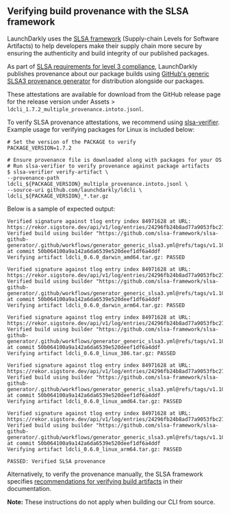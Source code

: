 ## Verifying build provenance with the SLSA framework

LaunchDarkly uses the [SLSA framework](https://slsa.dev/spec/v1.0/about) (Supply-chain Levels for Software Artifacts) to help developers make their supply chain more secure by ensuring the authenticity and build integrity of our published packages.

As part of [SLSA requirements for level 3 compliance](https://slsa.dev/spec/v1.0/requirements), LaunchDarkly publishes provenance about our package builds using [GitHub's generic SLSA3 provenance generator](https://github.com/slsa-framework/slsa-github-generator/blob/main/internal/builders/generic/README.md#generation-of-slsa3-provenance-for-arbitrary-projects) for distribution alongside our packages.

<!-- x-release-please-start-version -->
These attestations are available for download from the GitHub release page for the release version under Assets > `ldcli_1.7.2_multiple_provenance.intoto.jsonl`.
<!-- x-release-please-end -->

To verify SLSA provenance attestations, we recommend using [slsa-verifier](https://github.com/slsa-framework/slsa-verifier). Example usage for verifying packages for Linux is included below: 

<!-- x-release-please-start-version -->
```
# Set the version of the PACKAGE to verify
PACKAGE_VERSION=1.7.2
```
<!-- x-release-please-end -->

```
# Ensure provenance file is downloaded along with packages for your OS
# Run slsa-verifier to verify provenance against package artifacts 
$ slsa-verifier verify-artifact \
--provenance-path ldcli_${PACKAGE_VERSION}_multiple_provenance.intoto.jsonl \
--source-uri github.com/launchdarkly/ldcli \
ldcli_${PACKAGE_VERSION}_*.tar.gz
```

Below is a sample of expected output:
```
Verified signature against tlog entry index 84971628 at URL: https://rekor.sigstore.dev/api/v1/log/entries/24296fb24b8ad77a9053fbc27f7e695f7bcf705e69e3596a48e4759b9f9429725d4fec327c9d09bf
Verified build using builder "https://github.com/slsa-framework/slsa-github-generator/.github/workflows/generator_generic_slsa3.yml@refs/tags/v1.10.0" at commit 50b064100a9a142a6da6539e520deef1df6a4ddf
Verifying artifact ldcli_0.6.0_darwin_amd64.tar.gz: PASSED

Verified signature against tlog entry index 84971628 at URL: https://rekor.sigstore.dev/api/v1/log/entries/24296fb24b8ad77a9053fbc27f7e695f7bcf705e69e3596a48e4759b9f9429725d4fec327c9d09bf
Verified build using builder "https://github.com/slsa-framework/slsa-github-generator/.github/workflows/generator_generic_slsa3.yml@refs/tags/v1.10.0" at commit 50b064100a9a142a6da6539e520deef1df6a4ddf
Verifying artifact ldcli_0.6.0_darwin_arm64.tar.gz: PASSED

Verified signature against tlog entry index 84971628 at URL: https://rekor.sigstore.dev/api/v1/log/entries/24296fb24b8ad77a9053fbc27f7e695f7bcf705e69e3596a48e4759b9f9429725d4fec327c9d09bf
Verified build using builder "https://github.com/slsa-framework/slsa-github-generator/.github/workflows/generator_generic_slsa3.yml@refs/tags/v1.10.0" at commit 50b064100a9a142a6da6539e520deef1df6a4ddf
Verifying artifact ldcli_0.6.0_linux_386.tar.gz: PASSED

Verified signature against tlog entry index 84971628 at URL: https://rekor.sigstore.dev/api/v1/log/entries/24296fb24b8ad77a9053fbc27f7e695f7bcf705e69e3596a48e4759b9f9429725d4fec327c9d09bf
Verified build using builder "https://github.com/slsa-framework/slsa-github-generator/.github/workflows/generator_generic_slsa3.yml@refs/tags/v1.10.0" at commit 50b064100a9a142a6da6539e520deef1df6a4ddf
Verifying artifact ldcli_0.6.0_linux_amd64.tar.gz: PASSED

Verified signature against tlog entry index 84971628 at URL: https://rekor.sigstore.dev/api/v1/log/entries/24296fb24b8ad77a9053fbc27f7e695f7bcf705e69e3596a48e4759b9f9429725d4fec327c9d09bf
Verified build using builder "https://github.com/slsa-framework/slsa-github-generator/.github/workflows/generator_generic_slsa3.yml@refs/tags/v1.10.0" at commit 50b064100a9a142a6da6539e520deef1df6a4ddf
Verifying artifact ldcli_0.6.0_linux_arm64.tar.gz: PASSED

PASSED: Verified SLSA provenance
```

Alternatively, to verify the provenance manually, the SLSA framework specifies [recommendations for verifying build artifacts](https://slsa.dev/spec/v1.0/verifying-artifacts) in their documentation.

**Note:** These instructions do not apply when building our CLI from source. 
